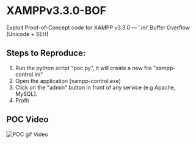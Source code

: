 # XAMPPv3.3.0-BOF
Exploit Proof-of-Concept code for XAMPP v3.3.0 — '.ini' Buffer Overflow (Unicode + SEH)

## Steps to Reproduce:
1. Run the python script "poc.py", it will create a new file "xampp-control.ini"
2. Open the application (xampp-control.exe)
3. Click on the "admin" button in front of any service (e.g Apache, MySQL).
4. Profit

## POC Video
![POC gif Video](https://github.com/ripp3rdoc/XAMPPv3.3.0-BOF/blob/main/xamppv3.3.0_BOF-POC.gif?raw=true)
